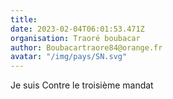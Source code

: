 ```yaml
---
title: 
date: 2023-02-04T06:01:53.471Z
organisation: Traoré boubacar 
author: Boubacartraore84@orange.fr
avatar: "/img/pays/SN.svg"
---
```


Je suis Contre le troisième mandat 